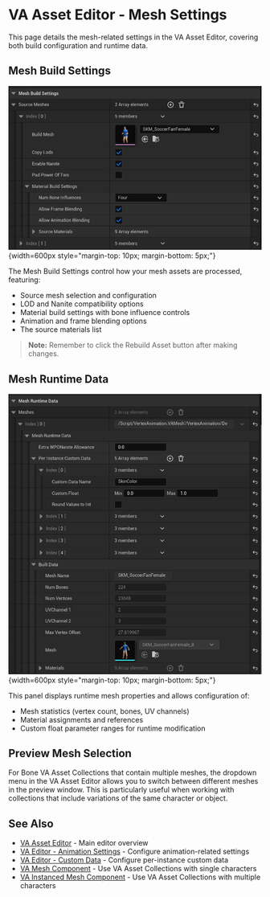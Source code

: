 # VA Asset Editor - Mesh Settings

This page details the mesh-related settings in the VA Asset Editor, covering both build configuration and runtime data.

## Mesh Build Settings
![Mesh Build Settings](assets/vacollect_mesh_build.jpg){width=600px style="margin-top: 10px; margin-bottom: 5px;"}

The Mesh Build Settings control how your mesh assets are processed, featuring:

- Source mesh selection and configuration
- LOD and Nanite compatibility options
- Material build settings with bone influence controls
- Animation and frame blending options
- The source materials list

> **Note:** Remember to click the Rebuild Asset button after making changes.

## Mesh Runtime Data
![Mesh Runtime Data](assets/vacollect_mesh_runtime.jpg){width=600px style="margin-top: 10px; margin-bottom: 5px;"}

This panel displays runtime mesh properties and allows configuration of:

- Mesh statistics (vertex count, bones, UV channels)
- Material assignments and references
- Custom float parameter ranges for runtime modification

## Preview Mesh Selection

For Bone VA Asset Collections that contain multiple meshes, the dropdown menu in the VA Asset Editor allows you to switch between different meshes in the preview window. This is particularly useful when working with collections that include variations of the same character or object.

## See Also

- [VA Asset Editor](va-asset-editor.md) - Main editor overview
- [VA Editor - Animation Settings](va-asset-editor-animation.md) - Configure animation-related settings
- [VA Editor - Custom Data](va-asset-editor-custom-data.md) - Configure per-instance custom data
- [VA Mesh Component](vertex-anim-mesh-component.md) - Use VA Asset Collections with single characters
- [VA Instanced Mesh Component](vertex-anim-instanced-mesh-component.md) - Use VA Asset Collections with multiple characters
